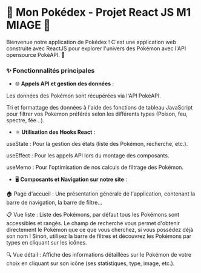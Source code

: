 
# 🌸 Mon Pokédex - Projet React JS M1 MIAGE 🌸
Bienvenue notre application de Pokédex ! C'est une application web construite avec ReactJS pour explorer l'univers des Pokémon avec l'API opensource PokéAPI. 🌟

### ✨ Fonctionnalités principales
- 🌐 **Appels API et gestion des données** : 

Les données des Pokémon sont récupérées via l'API PokéAPI.

Tri et formattage des données à l'aide des fonctions de tableau JavaScript pour filtrer vos Pokemon préférés selon les différents types (Poison, feu, spectre, fée...).

- ⚛️ **Utilisation des Hooks React** : 

useState : Pour la gestion des états (liste des Pokémon, recherche, etc.).


useEffect : Pour les appels API lors du montage des composants.


useMemo : Pour l'optimisation de nos calculs de filtrage des Pokémon.

- 🖥️ **Composants et Navigation sur notre site** : 

🏠 Page d'accueil : Une présentation générale de l'application, contenant la barre de navigation, la barre de filtre...

📋 Vue liste : Liste des Pokémons, par défaut tous les Pokémons sont accessibles et rangés. Le champ de recherche vous permet d'obtenir directement le Pokémon que ce que vous cherchez, si vous possédez déjà son nom ! Sinon, utilisez la barre de filtres et découvrez les Pokémons par types en cliquant sur les icônes. 

🔍 Vue détail : Affiche des informations détaillées sur le Pokémon de votre choix en cliquant sur son icône (ses statistiques, type, image, etc.).
